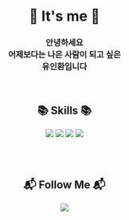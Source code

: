 # <div align='center'> 👋 It's me 👋 </div>

### <div align='center'> 안녕하세요 <br/> 어제보다는 나은 사람이 되고 싶은 <br/> 유인환입니다 </div>

<br/>

## <div align='center'> 📚 Skills 📚 </div>

<div align='center'>
  <img src="https://img.shields.io/badge/html5-E34F26?style=for-the-badge&logo=html5&logoColor=white"/></a>
  <img src="https://img.shields.io/badge/Css3-1572B6?style=for-the-badge&logo=css3&logoColor=white"/></a>
  <img src="https://img.shields.io/badge/Javascript-ffb13b?style=for-the-badge&logo=javascript&logoColor=white"/></a>
  <img src="https://img.shields.io/badge/React-0088CC?style=for-the-badge&logo=react&logoColor=white"/></a>
</div>

<br/><br/>

## <div align='center'> 📬 Follow Me 📬 </div>

<div align='center'>
  <a href='mailto:yih1612@gmail.com'>
    <img src="https://img.shields.io/badge/ GMAIL-EA4335?style=for-the-badge&logo=Gmail&logoColor=white"&link=mailto:yih1612@gmail.com/> 
  </a>
</div>



<!--
**yih1612/yih1612** is a ✨ _special_ ✨ repository because its `README.md` (this file) appears on your GitHub profile.

Here are some ideas to get you started:

- 🔭 I’m currently working on ...
- 🌱 I’m currently learning ...
- 👯 I’m looking to collaborate on ...
- 🤔 I’m looking for help with ...
- 💬 Ask me about ...
- 📫 How to reach me: ...
- 😄 Pronouns: ...
- ⚡ Fun fact: ...
-->

